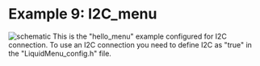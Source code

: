 Example 9: I2C_menu
==================

![schematic](https://github.com/VasilKalchev/LiquidMenu/blob/master/examples/I_I2C_menu/I2C_menu.png?raw=true)
This is the "hello_menu" example configured for I2C connection.
To use an I2C connection you need to define I2C as "true" in the "LiquidMenu_config.h" file.
